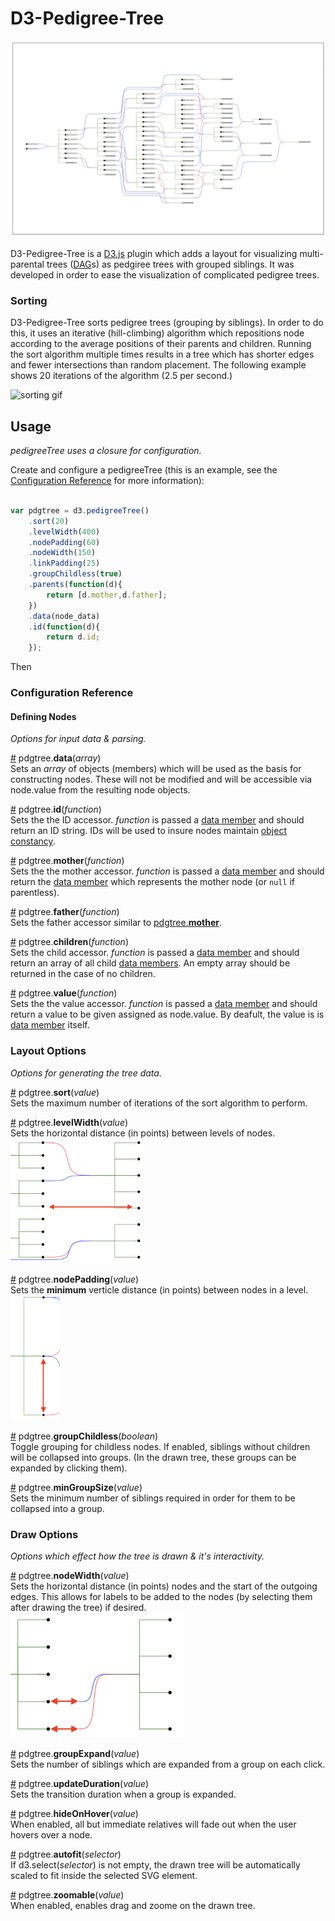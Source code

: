 # D3-Pedigree-Tree
![example #1](readme_assets/header_image.png)

D3-Pedigree-Tree is a [D3.js]() plugin which adds a layout for visualizing multi-parental trees ([DAG](https://en.wikipedia.org/wiki/Directed_acyclic_graph)s) as pedgiree trees with grouped siblings. It was developed in order to ease the visualization of complicated pedigree trees.

### Sorting

D3-Pedigree-Tree sorts pedigree trees (grouping by siblings). In order to do this, it uses an iterative (hill-climbing) algorithm which repositions node according to the average positions of their parents and children. Running the sort algorithm multiple times results in a tree which has shorter edges and fewer intersections than random placement. The following example shows 20 iterations of the algorithm (2.5 per second.)

![sorting gif](readme_assets/sort_gif.gif)

## Usage

_pedigreeTree uses a closure for configuration._

Create and configure a pedigreeTree (this is an example, see the [Configuration Reference](#configuration-reference) for more information):
```javascript

var pdgtree = d3.pedigreeTree()
    .sort(20)
    .levelWidth(400)
    .nodePadding(60)
    .nodeWidth(150)
    .linkPadding(25)
    .groupChildless(true)
    .parents(function(d){
        return [d.mother,d.father];
    })
    .data(node_data)
    .id(function(d){
        return d.id;
    });
```

Then


### Configuration Reference
#### Defining Nodes  
_Options for input data & parsing._

<a href="#data" name="data">#</a> pdgtree.**data**(_array_)  
Sets an _array_ of objects (members) which will be used as the basis for constructing nodes. These will not be modified and will be accessible via node.value from the resulting node objects.

<a href="#id" name="id">#</a> pdgtree.**id**(_function_)  
Sets the the ID accessor. _function_ is passed a [data member](#data) and should return an ID string. IDs will be used to insure nodes maintain [object constancy](https://bost.ocks.org/mike/constancy/).

<a href="#mother" name="mother">#</a> pdgtree.**mother**(_function_)  
Sets the the mother accessor. _function_ is passed a [data member](#data) and should return the [data member](#data) which represents the mother node (or `null` if parentless).

<a href="#father" name="father">#</a> pdgtree.**father**(_function_)  
Sets the father accessor similar to [pdgtree.**mother**](#mother).

<a href="#children" name="children">#</a> pdgtree.**children**(_function_)  
Sets the child accessor. _function_ is passed a [data member](#data) and should return an array of all child [data members](#data). An empty array should be returned in the case of no children.

<a href="#value" name="value">#</a> pdgtree.**value**(_function_)  
Sets the the value accessor. _function_ is passed a [data member](#data) and should return a value to be given assigned as node.value. By deafult, the value is is [data member](#data) itself.


### Layout Options  
_Options for generating the tree data._

<a href="#sort" name="sort">#</a> pdgtree.**sort**(_value_)  
Sets the maximum number of iterations of the sort algorithm to perform.  

<a href="#level-width" name="level-width">#</a> pdgtree.**levelWidth**(_value_)  
Sets the horizontal distance (in points) between levels of nodes.  
<img src="readme_assets/level-width.png" height="200px">

<a href="#node-padding" name="node-padding">#</a> pdgtree.**nodePadding**(_value_)  
Sets the **minimum** verticle distance (in points) between nodes in a level.  
<img src="readme_assets/node-padding.png" height="200px">

<a href="#group-childless" name="group-childless">#</a> pdgtree.**groupChildless**(_boolean_)  
Toggle grouping for childless nodes. If enabled, siblings without children will be collapsed into groups. (In the drawn tree, these groups can be expanded by clicking them).

<a href="#min-group-size" name="min-group-size">#</a> pdgtree.**minGroupSize**(_value_)  
Sets the minimum number of siblings required in order for them to be collapsed into a group.


### Draw Options
_Options which effect how the tree is drawn & it's interactivity._  

<a href="#node-width" name="node-width">#</a> pdgtree.**nodeWidth**(_value_)  
Sets the horizontal distance (in points) nodes and the start of the outgoing edges. This allows for labels to be added to the nodes (by selecting them after drawing the tree) if desired.  
<img src="readme_assets/node-width.png" height="200px">

<a href="#group-expand" name="group-expand">#</a> pdgtree.**groupExpand**(_value_)  
Sets the number of siblings which are expanded from a group on each click.

<a href="#update-duration" name="update-duration">#</a> pdgtree.**updateDuration**(_value_)  
Sets the transition duration when a group is expanded.

<a href="#hide-on-hover" name="hide-on-hover">#</a> pdgtree.**hideOnHover**(_value_)  
When enabled, all but immediate relatives will fade out when the user hovers over a node.

<a href="#autofit" name="autofit">#</a> pdgtree.**autofit**(_selector_)  
If d3.select(_selector_) is not empty, the drawn tree will be automatically scaled to fit inside the selected SVG element.

<a href="#zoomable" name="zoomable">#</a> pdgtree.**zoomable**(_value_)  
When enabled, enables drag and zoome on the drawn tree.
